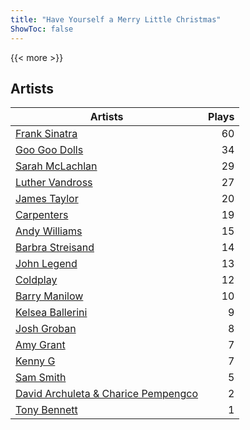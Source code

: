 ```yaml
---
title: "Have Yourself a Merry Little Christmas"
ShowToc: false
---
```


{{< more >}}

## Artists
Artists | Plays 
----- | -----: 
[Frank Sinatra](/artists/frank-sinatra-739) | 60
[Goo Goo Dolls](/artists/goo-goo-dolls-12135) | 34
[Sarah McLachlan](/artists/sarah-mclachlan-89556) | 29
[Luther Vandross](/artists/luther-vandross-3402) | 27
[James Taylor](/artists/james-taylor-5709) | 20
[Carpenters](/artists/carpenters-39303) | 19
[Andy Williams](/artists/andy-williams-16425) | 15
[Barbra Streisand](/artists/barbra-streisand-31892) | 14
[John Legend](/artists/john-legend-36643) | 13
[Coldplay](/artists/coldplay-1648) | 12
[Barry Manilow](/artists/barry-manilow-31897) | 10
[Kelsea Ballerini](/artists/kelsea-ballerini-30601760) | 9
[Josh Groban](/artists/josh-groban-58260) | 8
[Amy Grant](/artists/amy-grant-3053) | 7
[Kenny G](/artists/kenny-g-7789) | 7
[Sam Smith](/artists/sam-smith-423762) | 5
[David Archuleta & Charice Pempengco](/artists/david-archuleta-charice-pempengco-118303) | 2
[Tony Bennett](/artists/tony-bennett-2564) | 1

